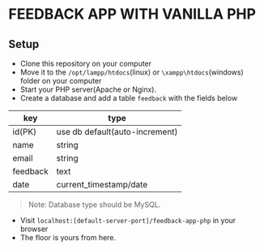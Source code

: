 # FEEDBACK APP WITH VANILLA PHP

## Setup
- Clone this repository on your computer
- Move it to the `/opt/lampp/htdocs`(linux) or `\xampp\htdocs`(windows) folder on your computer
- Start your PHP server(Apache or Nginx).
- Create a database and add a table `feedback` with the fields below

| key | type|
|-----|------|
|id(PK)| use db default(auto-increment)|
|name| string|
|email| string|
|feedback| text|
|date| current_timestamp/date|

> Note: Database type should be MySQL.

- Visit `localhost:[default-server-port]/feedback-app-php` in your browser
- The floor is yours from here.
